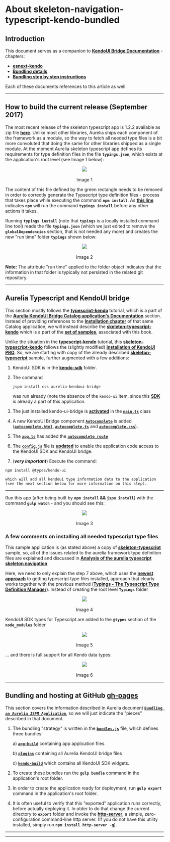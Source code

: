 # About skeleton-navigation-typescript-kendo-bundled

## Introduction

This document serves as a companion to **[KendoUI Bridge Documentation](https://aurelia-ui-toolkits.gitbooks.io/kendoui-bridge-docs/content/)** - chapters:

- **[esnext-kendo](https://aurelia-ui-toolkits.gitbooks.io/kendoui-bridge-docs/content/developers-tutorials/42_skeleton_esnext.html)**
- **[Bundling details](https://aurelia-ui-toolkits.gitbooks.io/kendoui-bridge-docs/content/bd-notes/on_bundling.html)**
- **[Bundling step by step instructions](https://aurelia-ui-toolkits.gitbooks.io/kendoui-bridge-docs/content/app_developers_notes/bundlingstep_by_step_instructions_md.html)**

Each of these documents references to this article as well.

***

## How to build the current release (September 2017)

The most recent release of the skeleton typescript app is 1.2.2 available as zip file **[here](https://github.com/aurelia/skeleton-navigation/archive/1.1.2.zip)**. Unlike most other libraries, Aurelia ships each component of the framework as a module, so the way to fetch all needed type files is a bit more convoluted that doing the same for other libraries shipped as a single module. At the moment Aurelia skeleton typescript app defines its requirements for type definition files in the file **`typings.json`**, which exists at the application's root level (see Image 1 below):

<p align=center>
<img src="https://user-images.githubusercontent.com/2712405/29881939-9fddd300-8d79-11e7-88d5-42143ce354bb.png"></img>
<br><br>
Image 1
</p>

The content of this file defined by the green rectangle needs to be removed in order to correctly generate the Typsecript type definition files - process that takes place while executing the command **`npm install`**. As **[this line](https://github.com/aurelia-tools/atb-samples/blob/master/skeleton-typescript/package.json#L24)** indicates **`npm`** will run the command **`typings install`** before any other actions it takes.

Running **`typings install`** (note that **`typings`** is a locally installed command line tool) reads the file **`typings.json`** (which we just edited to remove the **`globalDependencies`** section, that is not needed any more) and creates the new "run time" folder **`typings`** shown below:

<p align=center>
<img src="https://user-images.githubusercontent.com/2712405/29883337-fdcc105e-8d7d-11e7-8079-b5135f03191f.png"></img>
<br><br>
Image 2
</p>

**Note:** The attribute "run time" applied to the folder object indicates that the information in that folder is typically not persisted in the related git repository.

***

## Aurelia Typescript and KendoUI bridge

This section mostly follows the **[typescript-kendo](https://aurelia-ui-toolkits.gitbooks.io/kendoui-bridge-docs/content/developers-tutorials/44_typescript.html)** tutorial, which is a part of the **[Aurelia KendoUI Bridge Catalog application's Documentation](http://aurelia-ui-toolkits.github.io/demo-kendo/#/documentation)** section. Instead of providing references to the **[Installation chapter](https://www.gitbook.com/book/aurelia-ui-toolkits/kendo-ui-sdk-installation)** of that same Catalog application, we will instead describe the **[skeleton-typescript-kendo](https://github.com/aurelia-tools/atb-samples/tree/master/skeleton-typescript-kendo)** which is a part of the **[set of samples](https://github.com/aurelia-tools/atb-samples)**, associated with this book.

Unlike the situation in the **[typescript-kendo](https://aurelia-ui-toolkits.gitbooks.io/kendoui-bridge-docs/content/developers-tutorials/44_typescript.html)** tutorial, this **[skeleton-typescript-kendo](https://github.com/aurelia-tools/atb-samples/tree/master/skeleton-typescript-kendo)** follows the (slightly modified) **[installation of KendoUI PRO](https://aurelia-ui-toolkits.gitbooks.io/kendo-ui-sdk-installation/content/installation/installing%20kendo/advanced/pro/jspm/downloaded_zip.html)**. So, we are starting with copy of the already described **[skeleton-typescript](https://github.com/aurelia-tools/atb-samples/tree/master/skeleton-typescript)** sample, further augmented with a few additions:

1. KendoUI SDK is in the **[kendo-sdk](https://github.com/aurelia-tools/atb-samples/tree/master/skeleton-typescript-kendo/kendo-sdk)** folder.

1. The command

    ```
    jspm install css aurelia-kendoui-bridge
    ```
    was run already (note the absence of the `kendo-ui` item, since this **[SDK](https://github.com/aurelia-ui-toolkits/skeleton-navigation-typescript-kendo-bundled/tree/master/kendo-sdk)** is already a part of this application.

1. The just installed kendo-ui-bridge is **[activated](https://github.com/aurelia-tools/atb-samples/blob/master/skeleton-typescript-kendo/src/main.ts#L8)** in the **[`main.ts`](https://github.com/aurelia-tools/atb-samples/blob/master/skeleton-typescript-kendo/src/main.ts)** class

1. A new KendoUI Bridge component **[`Autocomplete`](http://aurelia-ui-toolkits.github.io/demo-kendo/#/samples/autocomplete-basic-use)** is added (**[`autocomplete.html`](https://github.com/aurelia-tools/atb-samples/blob/master/skeleton-typescript-kendo/src/autocomplete.html)**, **[`autocomplete.ts`](https://github.com/aurelia-tools/atb-samples/blob/master/skeleton-typescript-kendo/src/autocomplete.ts)** and **[`autocomplete.css`](https://github.com/aurelia-tools/atb-samples/blob/master/skeleton-typescript-kendo/src/autocomplete.css)**).

1. The **[`app.ts`](https://github.com/aurelia-tools/atb-samples/blob/master/skeleton-typescript-kendo/src/app.ts)** has added the **[`autocomplete route`](https://github.com/aurelia-tools/atb-samples/blob/master/skeleton-typescript-kendo/src/app.ts#L12)**

1. The **[`config.js`](https://github.com/aurelia-tools/atb-samples/blob/master/skeleton-typescript-kendo/config.js)** file is **[updated](https://github.com/aurelia-tools/atb-samples/blob/master/skeleton-typescript-kendo/config.js#L8-L9)** to enable the application code access to the KendoUI SDK and KendoUI bridge.

1. (___very important___) Execute the command:

```
npm install @types/kendo-ui
```
    which will add all kendoui type information data to the application (see the next section below for more information on this step).

***

Run this app (after being built by **`npm install` && `jspm install`**) with the command **`gulp watch`** - and you should see this:

<p align=center>
<img src="https://user-images.githubusercontent.com/2712405/29835900-65be348e-8cc1-11e7-8879-aaab4ca06372.png"></img>
<br><br>
Image 3
</p>

### A few comments on installing all needed typescript type files

This sample application is (as stated above) a copy of **[skeleton-typescript](https://github.com/aurelia-tools/atb-samples/tree/master/skeleton-typescript)** sample, so, all of the issues related to the aurelia framework type definition files are explained and discussed in **[Analysis of the aurelia typescript skeleton navigation](./status-in-august-2017/analysis-of-the-aurelia-typescript-skeleton-navigation.html)**.

Here, we need to only explain the step 7 above, which uses the **[newest approach](https://blogs.msdn.microsoft.com/typescript/2016/06/15/the-future-of-declaration-files/)** to getting typescript type files installed, approach that clearly works together with the previous method (**[Typings - The Typescript Type Definition Manager](https://github.com/typings/typings)**). Instead of creating the root level **`Typings`** folder

<p align=center>
<img src="https://user-images.githubusercontent.com/2712405/29837298-bff7e676-8cc5-11e7-9a7b-248f8a53a852.png"></img>
<br><br>
Image 4
</p>

KendoUI SDK types for Typescript are added to the **`@types`** section of the **`node_modules`** folder

<p align=center>
<img src="https://user-images.githubusercontent.com/2712405/29837674-d04fc204-8cc6-11e7-9f80-cdd4a6cf0630.png"></img>
<br><br>
Image 5
</p>

... and there is full support for all Kendo data types:

<p align=center>
<img src="https://user-images.githubusercontent.com/2712405/29845050-66c989aa-8cdf-11e7-824d-a3b8f85fab23.png"></img>
<br><br>
Image 6
</p>

***

## Bundling and hosting at GitHub [gh-pages](https://pages.github.com/)

This section covers the information described in Aurelia document **[`Bundling an Aurelia JSPM Application`](http://aurelia.io/hub.html#/doc/article/aurelia/framework/latest/bundling-jspm/3)**, so we will just indicate the "pieces" described in that document.

1. The bundling "strategy" is written in the **[`bundles.js`](https://github.com/aurelia-ui-toolkits/skeleton-navigation-typescript-kendo-bundled/blob/master/build/bundles.js)** file, which defines three bundles:

    a)  **[`app-build`](https://github.com/aurelia-ui-toolkits/skeleton-navigation-typescript-kendo-bundled/blob/master/build/bundles.js#L3-L15)** containing app application files.

    b) **[`plugins`](https://github.com/aurelia-ui-toolkits/skeleton-navigation-typescript-kendo-bundled/blob/master/build/bundles.js#L16-L28)** containing all Aurelia KendoUI bridge files

    c) **[`kendo-build`](https://github.com/aurelia-ui-toolkits/skeleton-navigation-typescript-kendo-bundled/blob/master/build/bundles.js#L55-L63)** which contains all KendoUI SDK widgets.

1. To create these bundles run the **`gulp bundle`** command in the application's root folder.

1. In order to create the application ready for deployment, run **`gulp export`** command in the application's root folder.

1. It is often useful to verify that this "exported" application runs correctly, before actually deploying it. In otder to do that change the current directory to **`export`** folder and invoke the **[http-server](https://www.npmjs.com/package/http-server)**, a simple, zero-configuration command-line http server. (If you do not have this utility installed, simply run **`npm install http-server -g`**).

***
***
